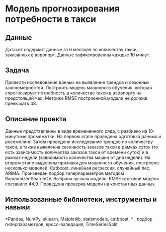 # Модель прогнозирования потребности в такси

## Данные
Датасет содержит данные за 6 месяцев по количеству такси, заказанных в аэропорт. Данные зафиксированны каждые 10 минут. 

## Задача
Провести исследование данных на выявление трендов и сезонных закономерностей. Построить модель машинного обучения, которая спрогнозирует потребность в количестве такси в аэропорту на предстоящий час. Метрика RMSE построенной модели не должна превышать 48.

## Описание проекта
Данные представленны в виде времененного ряда, с разбивко на 10-минутные промежутки. На первом этапе проведена одготовка данных и ресемплинг. Затем проведено исследование трендов по количеству такси, а также выявленна сезонность заказов такси в рамках суток (то есть зависимость количества заказов такси от времени суток) и в рамках недели (зависимость количества машин от дня недели).
На втором этапе выделены признаки для машинного обучения, построено несколько моделей: Catboost, линейная регрессия, случайный лес, ARIMA. Произведен подбор гиперпараметров методом RandomizedSearchCV. Выбрана лучшая модель. RMSE итоговой модели составило 44.9.
Проведена проверка модели на константных данных.

## Использованные библиотеки, инструменты и навыки

*Pandas, NumPy, sklearn, Matplotlib, statsmodels, catboost, * , подбор гиперпараметров, кросс-валидация, TimeSeriesSplit

